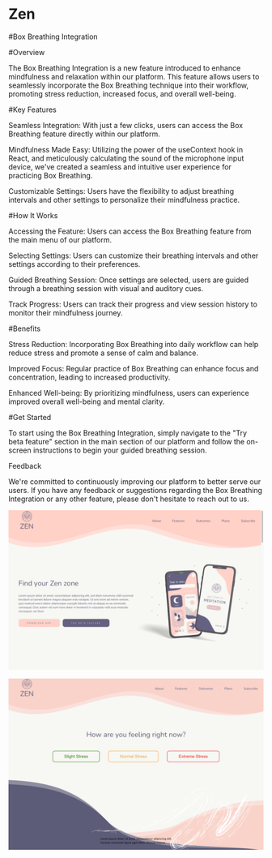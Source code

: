 # Zen
#Box Breathing Integration

#Overview

The Box Breathing Integration is a new feature introduced to enhance mindfulness and relaxation within our platform. This feature allows users to seamlessly incorporate the Box Breathing technique into their workflow, promoting stress reduction, increased focus, and overall well-being.

#Key Features

Seamless Integration: With just a few clicks, users can access the Box Breathing feature directly within our platform.

Mindfulness Made Easy: Utilizing the power of the useContext hook in React, and meticulously calculating the sound of the microphone input device, we've created a seamless and intuitive user experience for practicing Box Breathing.

Customizable Settings: Users have the flexibility to adjust breathing intervals and other settings to personalize their mindfulness practice.

#How It Works

Accessing the Feature: Users can access the Box Breathing feature from the main menu of our platform.

Selecting Settings: Users can customize their breathing intervals and other settings according to their preferences.

Guided Breathing Session: Once settings are selected, users are guided through a breathing session with visual and auditory cues.

Track Progress: Users can track their progress and view session history to monitor their mindfulness journey.

#Benefits

Stress Reduction: Incorporating Box Breathing into daily workflow can help reduce stress and promote a sense of calm and balance.

Improved Focus: Regular practice of Box Breathing can enhance focus and concentration, leading to increased productivity.

Enhanced Well-being: By prioritizing mindfulness, users can experience improved overall well-being and mental clarity.

#Get Started

To start using the Box Breathing Integration, simply navigate to the "Try beta feature" section in the main section of our platform and follow the on-screen instructions to begin your guided breathing session.

Feedback

We're committed to continuously improving our platform to better serve our users. If you have any feedback or suggestions regarding the Box Breathing Integration or any other feature, please don't hesitate to reach out to us.

![Landing Page](https://github.com/SaileshNaganath/Zen/blob/main/public/Screen%20Shot%202024-05-09%20at%2010.09.47%20PM.png)

![Feature Page](https://github.com/SaileshNaganath/Zen/blob/main/public/screencapture-zen-peace-vercel-app-beta-feature-2024-05-13-16_49_08.png)
